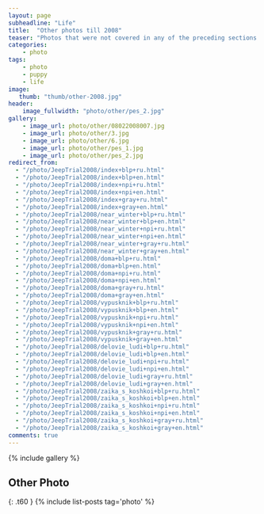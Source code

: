 ```yaml
---
layout: page
subheadline: "Life"
title:  "Other photos till 2008"
teaser: "Photos that were not covered in any of the preceding sections."
categories:
    - photo
tags:
    - photo
    - puppy
    - life
image:
   thumb: "thumb/other-2008.jpg"
header:
    image_fullwidth: "photo/other/pes_2.jpg"
gallery:
    - image_url: photo/other/08022008007.jpg
    - image_url: photo/other/3.jpg
    - image_url: photo/other/6.jpg
    - image_url: photo/other/pes_1.jpg
    - image_url: photo/other/pes_2.jpg
redirect_from:
  - "/photo/JeepTrial2008/index+blp+ru.html"
  - "/photo/JeepTrial2008/index+blp+en.html"
  - "/photo/JeepTrial2008/index+npi+ru.html"
  - "/photo/JeepTrial2008/index+npi+en.html"
  - "/photo/JeepTrial2008/index+gray+ru.html"
  - "/photo/JeepTrial2008/index+gray+en.html"
  - "/photo/JeepTrial2008/near_winter+blp+ru.html"
  - "/photo/JeepTrial2008/near_winter+blp+en.html"
  - "/photo/JeepTrial2008/near_winter+npi+ru.html"
  - "/photo/JeepTrial2008/near_winter+npi+en.html"
  - "/photo/JeepTrial2008/near_winter+gray+ru.html"
  - "/photo/JeepTrial2008/near_winter+gray+en.html"
  - "/photo/JeepTrial2008/doma+blp+ru.html"
  - "/photo/JeepTrial2008/doma+blp+en.html"
  - "/photo/JeepTrial2008/doma+npi+ru.html"
  - "/photo/JeepTrial2008/doma+npi+en.html"
  - "/photo/JeepTrial2008/doma+gray+ru.html"
  - "/photo/JeepTrial2008/doma+gray+en.html"
  - "/photo/JeepTrial2008/vypusknik+blp+ru.html"
  - "/photo/JeepTrial2008/vypusknik+blp+en.html"
  - "/photo/JeepTrial2008/vypusknik+npi+ru.html"
  - "/photo/JeepTrial2008/vypusknik+npi+en.html"
  - "/photo/JeepTrial2008/vypusknik+gray+ru.html"
  - "/photo/JeepTrial2008/vypusknik+gray+en.html"
  - "/photo/JeepTrial2008/delovie_ludi+blp+ru.html"
  - "/photo/JeepTrial2008/delovie_ludi+blp+en.html"
  - "/photo/JeepTrial2008/delovie_ludi+npi+ru.html"
  - "/photo/JeepTrial2008/delovie_ludi+npi+en.html"
  - "/photo/JeepTrial2008/delovie_ludi+gray+ru.html"
  - "/photo/JeepTrial2008/delovie_ludi+gray+en.html"
  - "/photo/JeepTrial2008/zaika_s_koshkoi+blp+ru.html"
  - "/photo/JeepTrial2008/zaika_s_koshkoi+blp+en.html"
  - "/photo/JeepTrial2008/zaika_s_koshkoi+npi+ru.html"
  - "/photo/JeepTrial2008/zaika_s_koshkoi+npi+en.html"
  - "/photo/JeepTrial2008/zaika_s_koshkoi+gray+ru.html"
  - "/photo/JeepTrial2008/zaika_s_koshkoi+gray+en.html"
comments: true
---
```


{% include gallery %}


## Other Photo
{: .t60 }
{% include list-posts tag='photo' %}
